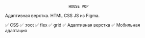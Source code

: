                                  HOUSE VOP
Адаптивная верстка. HTML CSS JS из Figma.

✅ CSS
✅ :root
✅ flex
✅ grid
✅ Адаптивная верстка
✅ Мобильная адаптация

